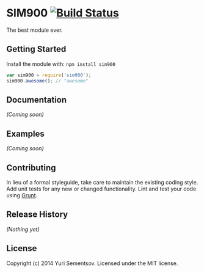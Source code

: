 # SIM900 [![Build Status](https://secure.travis-ci.org//sim900.png?branch=master)](http://travis-ci.org//sim900)

The best module ever.

## Getting Started
Install the module with: `npm install sim900`

```javascript
var sim900 = require('sim900');
sim900.awesome(); // "awesome"
```

## Documentation
_(Coming soon)_

## Examples
_(Coming soon)_

## Contributing
In lieu of a formal styleguide, take care to maintain the existing coding style. Add unit tests for any new or changed functionality. Lint and test your code using [Grunt](http://gruntjs.com/).

## Release History
_(Nothing yet)_

## License
Copyright (c) 2014 Yuri Sementsov. Licensed under the MIT license.
